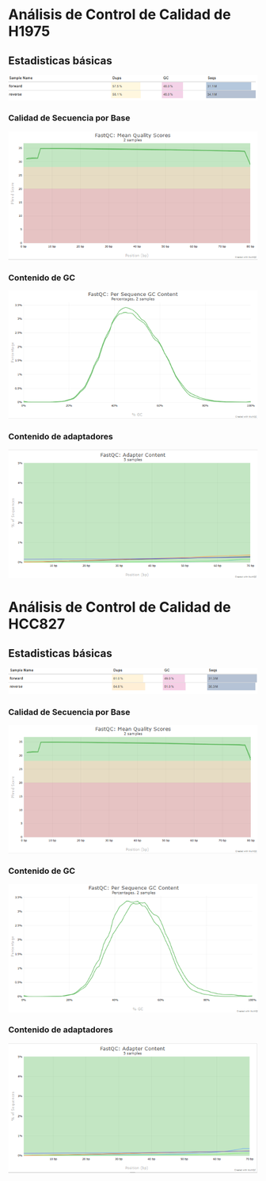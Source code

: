 # Análisis de Control de Calidad de **H1975**
## Estadisticas básicas
<p align="center">
  <img src="../Recursos/H1975_general_stats.png">
</p>

### Calidad de Secuencia por Base
<p align="center">
  <img src="../Recursos/H1975_quality_scores.png">
</p>

### Contenido de GC
<p align="center">
  <img src="../Recursos/H1975_GC_content.png">
</p>

### Contenido de adaptadores
<p align="center">
  <img src="../Recursos/H1975_adapter_content.png">
</p>

# Análisis de Control de Calidad de **HCC827**
## Estadisticas básicas
<p align="center">
  <img src="../Recursos/HCC_827_general_stats.png">
</p>

### Calidad de Secuencia por Base
<p align="center">
  <img src="../Recursos/HCC_827_quality_scores.png">
</p>

### Contenido de GC
<p align="center">
  <img src="../Recursos/HCC_827_GC_content.png">
</p>

### Contenido de adaptadores
<p align="center">
  <img src="../Recursos/HCC_827_adapter_content.png">
</p>

